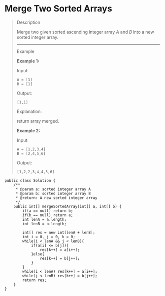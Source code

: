 # Merge Two Sorted Arrays

> Description
>
> Merge two given sorted ascending integer array _A_ and _B_ into a new sorted integer array.
>
> ***
>
> Example
>
> **Example 1:**
>
> Input:
>
> ```
> A = [1]
> B = [1]
> ```
>
> Output:
>
> ```
> [1,1]
> ```
>
> Explanation:
>
> return array merged.
>
> **Example 2:**
>
> Input:
>
> ```
> A = [1,2,3,4]
> B = [2,4,5,6]
> ```
>
> Output:
>
> ```
> [1,2,2,3,4,4,5,6]
> ```

```
public class Solution {
    /**
     * @param a: sorted integer array A
     * @param b: sorted integer array B
     * @return: A new sorted integer array
     */
    public int[] mergeSortedArray(int[] a, int[] b) {
        if(a == null) return b;
        if(b == null) return a;
        int lenA = a.length;
        int lenB = b.length;

        int[] res = new int[lenA + lenB];
        int i = 0, j = 0, k = 0;
        while(i < lenA && j < lenB){
            if(a[i] <= b[j]){
                res[k++] = a[i++];
            }else{
                res[k++] = b[j++];
            }
        }
        while(i < lenA) res[k++] = a[i++];
        while(j < lenB) res[k++] = b[j++];
        return res;
    } 
}
```

